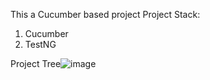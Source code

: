 This a Cucumber based project
Project Stack:
1. Cucumber
2. TestNG

   
Project Tree![image](https://github.com/user-attachments/assets/971ddb8a-e7ef-4c4b-a7e9-6ef5f9a61b8b)
